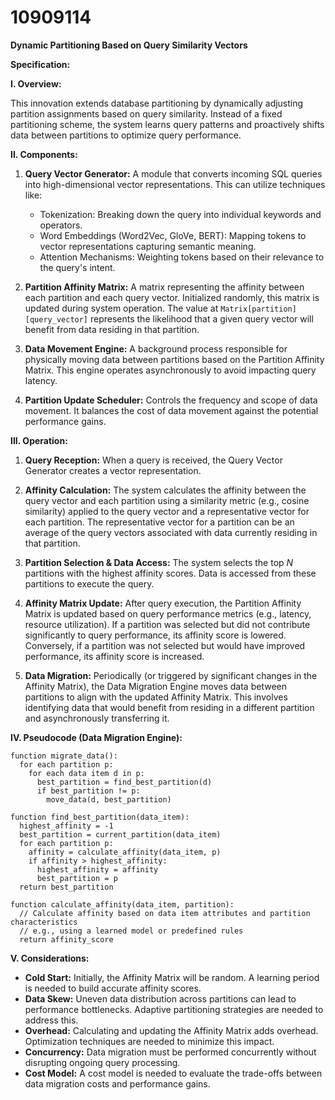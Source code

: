 # 10909114

**Dynamic Partitioning Based on Query Similarity Vectors**

**Specification:**

**I. Overview:**

This innovation extends database partitioning by dynamically adjusting partition assignments based on query similarity. Instead of a fixed partitioning scheme, the system learns query patterns and proactively shifts data between partitions to optimize query performance.

**II. Components:**

1.  **Query Vector Generator:**  A module that converts incoming SQL queries into high-dimensional vector representations. This can utilize techniques like:
    *   Tokenization: Breaking down the query into individual keywords and operators.
    *   Word Embeddings (Word2Vec, GloVe, BERT): Mapping tokens to vector representations capturing semantic meaning.
    *   Attention Mechanisms:  Weighting tokens based on their relevance to the query's intent.

2.  **Partition Affinity Matrix:** A matrix representing the affinity between each partition and each query vector.  Initialized randomly, this matrix is updated during system operation.  The value at `Matrix[partition][query_vector]` represents the likelihood that a given query vector will benefit from data residing in that partition.

3.  **Data Movement Engine:** A background process responsible for physically moving data between partitions based on the Partition Affinity Matrix. This engine operates asynchronously to avoid impacting query latency.

4.  **Partition Update Scheduler:**  Controls the frequency and scope of data movement. It balances the cost of data movement against the potential performance gains.

**III. Operation:**

1.  **Query Reception:** When a query is received, the Query Vector Generator creates a vector representation.

2.  **Affinity Calculation:** The system calculates the affinity between the query vector and each partition using a similarity metric (e.g., cosine similarity) applied to the query vector and a representative vector for each partition.  The representative vector for a partition can be an average of the query vectors associated with data currently residing in that partition.

3.  **Partition Selection & Data Access:** The system selects the top *N* partitions with the highest affinity scores. Data is accessed from these partitions to execute the query.

4.  **Affinity Matrix Update:** After query execution, the Partition Affinity Matrix is updated based on query performance metrics (e.g., latency, resource utilization). If a partition was selected but did not contribute significantly to query performance, its affinity score is lowered.  Conversely, if a partition was not selected but would have improved performance, its affinity score is increased.

5.  **Data Migration:** Periodically (or triggered by significant changes in the Affinity Matrix), the Data Migration Engine moves data between partitions to align with the updated Affinity Matrix. This involves identifying data that would benefit from residing in a different partition and asynchronously transferring it.

**IV. Pseudocode (Data Migration Engine):**

```
function migrate_data():
  for each partition p:
    for each data item d in p:
      best_partition = find_best_partition(d)
      if best_partition != p:
        move_data(d, best_partition)

function find_best_partition(data_item):
  highest_affinity = -1
  best_partition = current_partition(data_item)
  for each partition p:
    affinity = calculate_affinity(data_item, p)
    if affinity > highest_affinity:
      highest_affinity = affinity
      best_partition = p
  return best_partition

function calculate_affinity(data_item, partition):
  // Calculate affinity based on data item attributes and partition characteristics
  // e.g., using a learned model or predefined rules
  return affinity_score
```

**V. Considerations:**

*   **Cold Start:** Initially, the Affinity Matrix will be random. A learning period is needed to build accurate affinity scores.
*   **Data Skew:** Uneven data distribution across partitions can lead to performance bottlenecks. Adaptive partitioning strategies are needed to address this.
*   **Overhead:** Calculating and updating the Affinity Matrix adds overhead. Optimization techniques are needed to minimize this impact.
*   **Concurrency:** Data migration must be performed concurrently without disrupting ongoing query processing.
*   **Cost Model:** A cost model is needed to evaluate the trade-offs between data migration costs and performance gains.